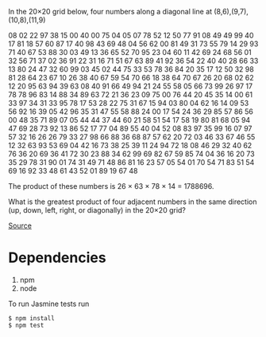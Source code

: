   In the 20×20 grid below, four numbers along a diagonal line at 
 (8,6),(9,7),(10,8),(11,9)

 08 02 22 97 38 15 00 40 00 75 04 05 07 78 52 12 50 77 91 08
 49 49 99 40 17 81 18 57 60 87 17 40 98 43 69 48 04 56 62 00
 81 49 31 73 55 79 14 29 93 71 40 67 53 88 30 03 49 13 36 65
 52 70 95 23 04 60 11 42 69 24 68 56 01 32 56 71 37 02 36 91
 22 31 16 71 51 67 63 89 41 92 36 54 22 40 40 28 66 33 13 80
 24 47 32 60 99 03 45 02 44 75 33 53 78 36 84 20 35 17 12 50
 32 98 81 28 64 23 67 10 26 38 40 67 59 54 70 66 18 38 64 70
 67 26 20 68 02 62 12 20 95 63 94 39 63 08 40 91 66 49 94 21
 24 55 58 05 66 73 99 26 97 17 78 78 96 83 14 88 34 89 63 72
 21 36 23 09 75 00 76 44 20 45 35 14 00 61 33 97 34 31 33 95
 78 17 53 28 22 75 31 67 15 94 03 80 04 62 16 14 09 53 56 92
 16 39 05 42 96 35 31 47 55 58 88 24 00 17 54 24 36 29 85 57
 86 56 00 48 35 71 89 07 05 44 44 37 44 60 21 58 51 54 17 58
 19 80 81 68 05 94 47 69 28 73 92 13 86 52 17 77 04 89 55 40
 04 52 08 83 97 35 99 16 07 97 57 32 16 26 26 79 33 27 98 66
 88 36 68 87 57 62 20 72 03 46 33 67 46 55 12 32 63 93 53 69
 04 42 16 73 38 25 39 11 24 94 72 18 08 46 29 32 40 62 76 36
 20 69 36 41 72 30 23 88 34 62 99 69 82 67 59 85 74 04 36 16
 20 73 35 29 78 31 90 01 74 31 49 71 48 86 81 16 23 57 05 54
 01 70 54 71 83 51 54 69 16 92 33 48 61 43 52 01 89 19 67 48

 The product of these numbers is 26 × 63 × 78 × 14 = 1788696.

 What is the greatest product of four adjacent numbers in the same direction (up, down, left, right, or diagonally) in the 20×20 grid?

[Source](https://projecteuler.net/problem=11)

# Dependencies
1. npm
1. node

To run Jasmine tests run
```
$ npm install
$ npm test
```
